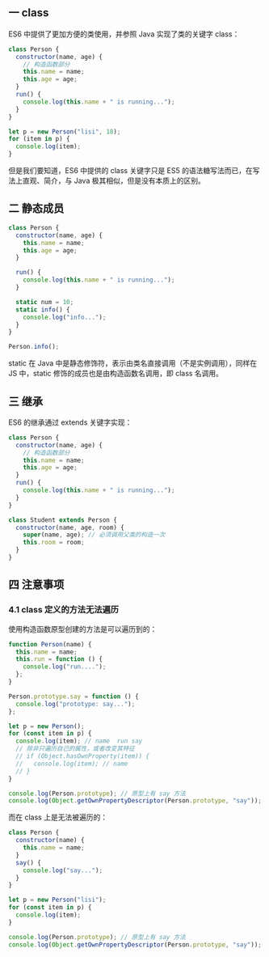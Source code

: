 ## 一 class

ES6 中提供了更加方便的类使用，并参照 Java 实现了类的关键字 class：

```js
class Person {
  constructor(name, age) {
    // 构造函数部分
    this.name = name;
    this.age = age;
  }
  run() {
    console.log(this.name + " is running...");
  }
}

let p = new Person("lisi", 18);
for (item in p) {
  console.log(item);
}
```

但是我们要知道，ES6 中提供的 class 关键字只是 ES5 的语法糖写法而已，在写法上直观、简介，与 Java 极其相似，但是没有本质上的区别。

## 二 静态成员

```js
class Person {
  constructor(name, age) {
    this.name = name;
    this.age = age;
  }

  run() {
    console.log(this.name + " is running...");
  }

  static num = 10;
  static info() {
    console.log("info...");
  }
}

Person.info();
```

static 在 Java 中是静态修饰符，表示由类名直接调用（不是实例调用），同样在 JS 中，static 修饰的成员也是由构造函数名调用，即 class 名调用。

## 三 继承

ES6 的继承通过 extends 关键字实现：

```js
class Person {
  constructor(name, age) {
    // 构造函数部分
    this.name = name;
    this.age = age;
  }
  run() {
    console.log(this.name + " is running...");
  }
}

class Student extends Person {
  constructor(name, age, room) {
    super(name, age); // 必须调用父类的构造一次
    this.room = room;
  }
}
```

## 四 注意事项

### 4.1 class 定义的方法无法遍历

使用构造函数原型创建的方法是可以遍历到的：

```js
function Person(name) {
  this.name = name;
  this.run = function () {
    console.log("run....");
  };
}

Person.prototype.say = function () {
  console.log("prototype: say...");
};

let p = new Person();
for (const item in p) {
  console.log(item); // name  run say
  // 除非只遍历自己的属性，或者改变其特征
  // if (Object.hasOwnProperty(item)) {
  //   console.log(item); // name
  // }
}

console.log(Person.prototype); // 原型上有 say 方法
console.log(Object.getOwnPropertyDescriptor(Person.prototype, "say")); // enumerable 为true
```

而在 class 上是无法被遍历的：

```js
class Person {
  constructor(name) {
    this.name = name;
  }
  say() {
    console.log("say...");
  }
}

let p = new Person("lisi");
for (const item in p) {
  console.log(item);
}

console.log(Person.prototype); // 原型上有 say 方法
console.log(Object.getOwnPropertyDescriptor(Person.prototype, "say")); // enumerable 为false
```
